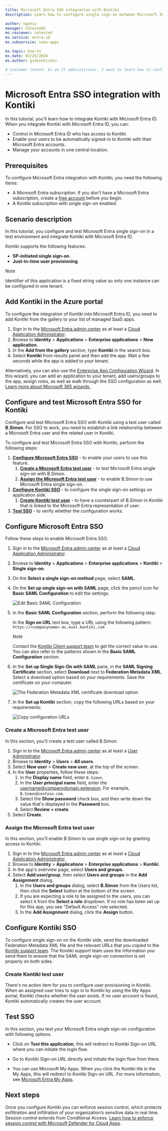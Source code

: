 ```yaml
---
title: Microsoft Entra SSO integration with Kontiki
description: Learn how to configure single sign-on between Microsoft Entra ID and Kontiki.

author: nguhiu
manager: CelesteDG
ms.reviewer: celested
ms.service: entra-id
ms.subservice: saas-apps

ms.topic: how-to
ms.date: 03/25/2024
ms.author: gideonkiratu

# Customer intent: As an IT administrator, I want to learn how to configure single sign-on between Microsoft Entra ID and Kontiki so that I can control who has access to Kontiki, enable automatic sign-in with Microsoft Entra accounts, and manage my accounts in one central location.
---
```

# Microsoft Entra SSO integration with Kontiki

In this tutorial, you'll learn how to integrate Kontiki with Microsoft Entra ID. When you integrate Kontiki with Microsoft Entra ID, you can:

* Control in Microsoft Entra ID who has access to Kontiki.
* Enable your users to be automatically signed-in to Kontiki with their Microsoft Entra accounts.
* Manage your accounts in one central location.

## Prerequisites

To configure Microsoft Entra integration with Kontiki, you need the following items:

* A Microsoft Entra subscription. If you don't have a Microsoft Entra subscription, create a [free account](https://azure.microsoft.com/free/) before you begin.
* A Kontiki subscription with single sign-on enabled.

## Scenario description

In this tutorial, you configure and test Microsoft Entra single sign-on in a test environment and integrate Kontiki with Microsoft Entra ID.

Kontiki supports the following features:

* **SP-initiated single sign-on**.
* **Just-in-time user provisioning**.

> [!NOTE]
> Identifier of this application is a fixed string value so only one instance can be configured in one tenant.

## Add Kontiki in the Azure portal

To configure the integration of Kontiki into Microsoft Entra ID, you need to add Kontiki from the gallery to your list of managed SaaS apps.

1. Sign in to the [Microsoft Entra admin center](https://entra.microsoft.com) as at least a [Cloud Application Administrator](~/identity/role-based-access-control/permissions-reference.md#cloud-application-administrator).
1. Browse to **Identity** > **Applications** > **Enterprise applications** > **New application**.
1. In the **Add from the gallery** section, type **Kontiki** in the search box.
1. Select **Kontiki** from results panel and then add the app. Wait a few seconds while the app is added to your tenant.

 Alternatively, you can also use the [Enterprise App Configuration Wizard](https://portal.office.com/AdminPortal/home?Q=Docs#/azureadappintegration). In this wizard, you can add an application to your tenant, add users/groups to the app, assign roles, as well as walk through the SSO configuration as well. [Learn more about Microsoft 365 wizards.](/microsoft-365/admin/misc/azure-ad-setup-guides)

<a name='configure-and-test-azure-ad-sso-for-kontiki'></a>

## Configure and test Microsoft Entra SSO for Kontiki

Configure and test Microsoft Entra SSO with Kontiki using a test user called **B.Simon**. For SSO to work, you need to establish a link relationship between a Microsoft Entra user and the related user in Kontiki.

To configure and test Microsoft Entra SSO with Kontiki, perform the following steps:

1. **[Configure Microsoft Entra SSO](#configure-azure-ad-sso)** - to enable your users to use this feature.
    1. **[Create a Microsoft Entra test user](#create-an-azure-ad-test-user)** - to test Microsoft Entra single sign-on with B.Simon.
    1. **[Assign the Microsoft Entra test user](#assign-the-azure-ad-test-user)** - to enable B.Simon to use Microsoft Entra single sign-on.
1. **[Configure Kontiki SSO](#configure-kontiki-sso)** - to configure the single sign-on settings on application side.
    1. **[Create Kontiki test user](#create-kontiki-test-user)** - to have a counterpart of B.Simon in Kontiki that is linked to the Microsoft Entra representation of user.
1. **[Test SSO](#test-sso)** - to verify whether the configuration works.

<a name='configure-azure-ad-sso'></a>

## Configure Microsoft Entra SSO

Follow these steps to enable Microsoft Entra SSO.

1. Sign in to the [Microsoft Entra admin center](https://entra.microsoft.com) as at least a [Cloud Application Administrator](~/identity/role-based-access-control/permissions-reference.md#cloud-application-administrator).
1. Browse to **Identity** > **Applications** > **Enterprise applications** > **Kontiki** > **Single sign-on**.
1. On the **Select a single sign-on method** page, select **SAML**.
1. On the **Set up single sign-on with SAML** page, click the pencil icon for **Basic SAML Configuration** to edit the settings.

   ![Edit Basic SAML Configuration](common/edit-urls.png)

1. In the **Basic SAML Configuration** section, perform the following step:

	In the **Sign on URL** text box, type a URL using the following pattern: 
	`https://<companyname>.mc.eval.kontiki.com`

   	> [!NOTE]
	> Contact the [Kontiki Client support team](https://kollective.com/support/) to get the correct value to use. You can also refer to the patterns shown in the **Basic SAML Configuration** section.

1. In the **Set up Single Sign-On with SAML** pane, in the **SAML Signing Certificate** section, select **Download** next to **Federation Metadata XML**. Select a download option based on your requirements. Save the certificate on your computer.

	![The Federation Metadata XML certificate download option](common/metadataxml.png)

1. In the **Set up Kontiki** section, copy the following URLs based on your requirements:

	![Copy configuration URLs](common/copy-configuration-urls.png)

<a name='create-an-azure-ad-test-user'></a>

### Create a Microsoft Entra test user 

In this section, you'll create a test user called B.Simon.

1. Sign in to the [Microsoft Entra admin center](https://entra.microsoft.com) as at least a [User Administrator](~/identity/role-based-access-control/permissions-reference.md#user-administrator).
1. Browse to **Identity** > **Users** > **All users**.
1. Select **New user** > **Create new user**, at the top of the screen.
1. In the **User** properties, follow these steps:
   1. In the **Display name** field, enter `B.Simon`.  
   1. In the **User principal name** field, enter the username@companydomain.extension. For example, `B.Simon@contoso.com`.
   1. Select the **Show password** check box, and then write down the value that's displayed in the **Password** box.
   1. Select **Review + create**.
1. Select **Create**.

<a name='assign-the-azure-ad-test-user'></a>

### Assign the Microsoft Entra test user

In this section, you'll enable B.Simon to use single sign-on by granting access to Kontiki.

1. Sign in to the [Microsoft Entra admin center](https://entra.microsoft.com) as at least a [Cloud Application Administrator](~/identity/role-based-access-control/permissions-reference.md#cloud-application-administrator).
1. Browse to **Identity** > **Applications** > **Enterprise applications** > **Kontiki**.
1. In the app's overview page, select **Users and groups**.
1. Select **Add user/group**, then select **Users and groups** in the **Add Assignment** dialog.
   1. In the **Users and groups** dialog, select **B.Simon** from the Users list, then click the **Select** button at the bottom of the screen.
   1. If you are expecting a role to be assigned to the users, you can select it from the **Select a role** dropdown. If no role has been set up for this app, you see "Default Access" role selected.
   1. In the **Add Assignment** dialog, click the **Assign** button.

## Configure Kontiki SSO

To configure single sign-on on the Kontiki side, send the downloaded Federation Metadata XML file and the relevant URLs that you copied to the [Kontiki support team](https://kollective.com/support/). The Kontiki support team uses the information you send them to ensure that the SAML single sign-on connection is set properly on both sides.

### Create Kontiki test user

There's no action item for you to configure user provisioning in Kontiki. When an assigned user tries to sign in to Kontiki by using the My Apps portal, Kontiki checks whether the user exists. If no user account is found, Kontiki automatically creates the user account.

## Test SSO

In this section, you test your Microsoft Entra single sign-on configuration with following options. 

* Click on **Test this application**, this will redirect to Kontiki Sign-on URL where you can initiate the login flow. 

* Go to Kontiki Sign-on URL directly and initiate the login flow from there.

* You can use Microsoft My Apps. When you click the Kontiki tile in the My Apps, this will redirect to Kontiki Sign-on URL. For more information, see [Microsoft Entra My Apps](/azure/active-directory/manage-apps/end-user-experiences#azure-ad-my-apps).

## Next steps

Once you configure Kontiki you can enforce session control, which protects exfiltration and infiltration of your organization’s sensitive data in real time. Session control extends from Conditional Access. [Learn how to enforce session control with Microsoft Defender for Cloud Apps](/cloud-app-security/proxy-deployment-aad).
